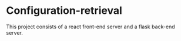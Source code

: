 # Configuration-retrieval

This project consists of a react front-end server and a flask back-end server. 
